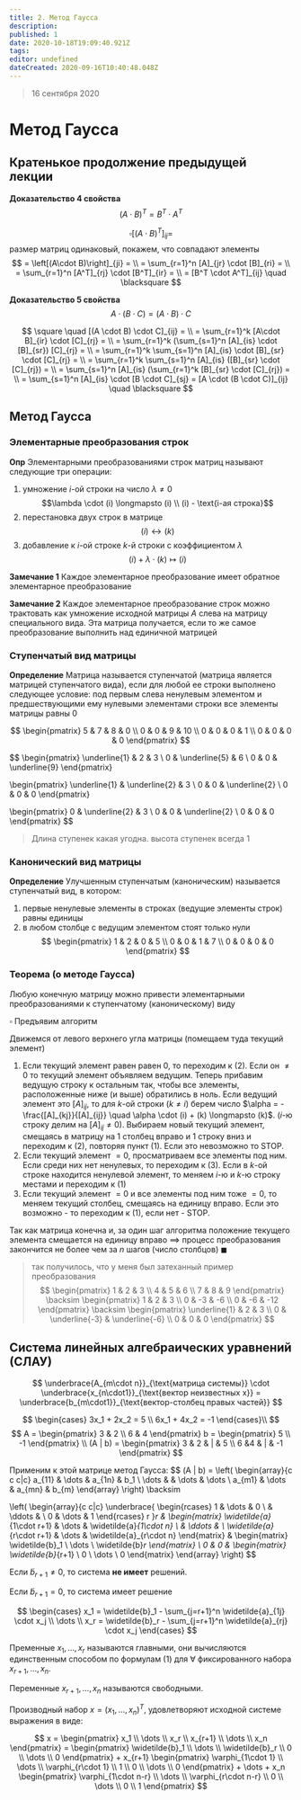 ```yaml
---
title: 2. Метод Гаусса
description: 
published: 1
date: 2020-10-18T19:09:40.921Z
tags: 
editor: undefined
dateCreated: 2020-09-16T10:40:48.048Z
---
```


> 16 сентября 2020
# Метод Гаусса
## Кратенькое продолжение предыдущей лекции
**Доказательство 4 свойства**
$$
(A\cdot B)^T = B^T \cdot A^T
$$

$$
\square \left[(A\cdot B)^T\right]_{ij} =
$$
размер матриц одинаковый, покажем, что совпадают элементы
$$
= \left[(A\cdot B)\right]_{ji} = \\
= \sum_{r=1}^n [A]_{jr} \cdot [B]_{ri} = \\
= \sum_{r=1}^n [A^T]_{rj} \cdot [B^T]_{ir} = \\
= [B^T \cdot A^T]_{ij} \quad \blacksquare
$$

**Доказательство 5 свойства**
$$
A \cdot (B \cdot C) = (A \cdot B) \cdot C
$$

$$
\square \quad [(A \cdot B) \cdot C]_{ij} = \\
= \sum_{r=1}^k [A\cdot B]_{ir} \cdot [C]_{rj} = \\
= \sum_{r=1}^k (\sum_{s=1}^n [A]_{is} \cdot [B]_{sr}) [C]_{rj} = \\
= \sum_{r=1}^k \sum_{s=1}^n [A]_{is} \cdot [B]_{sr} \cdot [C]_{rj} = \\
= \sum_{r=1}^k \sum_{s=1}^n [A]_{is} ([B]_{sr} \cdot [C]_{rj}) = \\
= \sum_{s=1}^n [A]_{is} (\sum_{r=1}^k [B]_{sr} \cdot [C]_{rj}) = \\
= \sum_{s=1}^n [A]_{is} \cdot [B \cdot C]_{sj} = [A \cdot (B \cdot C)]_{ij} \quad \blacksquare
$$

## Метод Гаусса
### Элементарные преобразования строк
**Опр** Элементарными преобразованиями строк матриц называют следующие три операции:
1. умножение $i$-ой строки на число $\lambda \not = 0$
$$\lambda \cdot (i) \longmapsto (i) \\ (i) - \text{i-ая строка}$$
2. перестановка двух строк в матрице
$$(i)\longleftrightarrow(k)$$
3. добавление к $i$-ой строке $k$-й строки с коэффициентом $\lambda$
$$(i) + \lambda \cdot (k) \longmapsto (i)$$


**Замечание 1** Каждое элементарное преобразование имеет обратное элементарное преобразование

**Замечание 2** Каждое элементарное преобразование строк можно трактовать как умножение исходной матрицы $A$ слева на матрицу специального вида. Эта матрица получается, если то же самое преобразование выполнить над единичной матрицей

### Ступенчатый вид матрицы
**Определение** Матрица называется ступенчатой (матрица является матрицей ступенчатого вида), 
если для любой ее строки выполнено следующее условие:
под первым слева ненулевым элементом и предшествующими ему нулевыми элементами строки все элементы матрицы равны $0$

$$
\begin{pmatrix}
5 & 7 & 8 & 0 \\
0 & 0 & 9 & 10 \\
0 & 0 & 0 & 1 \\
0 & 0 & 0 & 0
\end{pmatrix}
$$

$$
\begin{pmatrix}
\underline{1} & 2 & 3 \\
0 & \underline{5} & 6 \\
0 & 0 & \underline{9}
\end{pmatrix}

\begin{pmatrix}
\underline{1} & \underline{2} & 3 \\
0 & 0 & \underline{2} \\
0 & 0 & 0
\end{pmatrix}

\begin{pmatrix}
0 & \underline{2} & 3 \\
0 & 0 & \underline{2} \\
0 & 0 & 0
\end{pmatrix}
$$

> Длина ступенек какая угодна.
> высота ступенек всегда 1

### Канонический вид матрицы

**Определение** Улучшенным ступенчатым (каноническим) называется ступенчатый вид, в котором:
1. первые ненулевые элементы в строках (ведущие элементы строк) равны единицы
2. в любом столбце с ведущим элементом стоят только нули
$$
\begin{pmatrix}
1 & 2 & 0 & 5 \\
0 & 0 & 1 & 7 \\
0 & 0 & 0 & 0  
\end{pmatrix}
$$

### Теорема (о методе Гаусса)

Любую конечную матрицу можно привести элементарными преобразованиями к ступенчатому (каноническому) виду

$\square$ Предъявим алгоритм

Движемся от левого верхнего угла матрицы (помещаем туда текущий элемент)
1. Если текущий элемент равен равен 0, то переходим к (2).
Если он $\not= 0$ то текущий элемент объявляем ведущим. Теперь прибавим ведущую строку к остальным так, чтобы все элементы, расположенные ниже (и выше) обратились в ноль.
Если ведущий элемент это $[A]_{ij}$, то для $k$-ой строки ($k\not=i$) берем число
$\alpha = -\frac{[A]_{kj}}{[A]_{ij}} \quad \alpha \cdot (i) + (k) \longmapsto (k)$.
($i$-ю строку делим на $[A]_{ij} \not=0$).
Выбираем новый текущий элемент, смещаясь в матрицу на 1 столбец вправо и 1 строку вниз и переходим к (2), повторяя пункт (1).
Если это невозможно то STOP.
2. Если текущий элемент $= 0$, просматриваем все элементы под ним.
Если среди них нет ненулевых, то переходим к (3).
Если в $k$-ой строке находится ненулевой элемент, то меняем $i$-ю и $k$-ю строку местами и
переходим к (1)
3. Если текущий элемент $=0$ и все элементы под ним тоже $=0$, то меняем текущий столбец,
смещаясь на единицу вправо. Если это возможно - то переходим к (1), если нет - STOP.

Так как матрица конечна и, за один шаг алгоритма положение текущего элемента смещается на
единицу вправо $\implies$ процесс преобразования закончится не более чем за $n$ шагов (число столбцов) $\blacksquare$

> так получилось, что у меня был затеханный пример преобразования
> $$
> \begin{pmatrix}
> 1 & 2 & 3 \\
> 4 & 5 & 6 \\
> 7 & 8 & 9
> \end{pmatrix}
> \backsim
> \begin{pmatrix}
> 1 & 2 & 3 \\
> 0 & -3 & -6 \\
> 0 & -6 & -12
> \end{pmatrix}
> \backsim
> \begin{pmatrix}
> \underline{1} & 2 & 3 \\
> 0 & \underline{-3} & \underline{-6} \\
> 0 & 0 & 0
> \end{pmatrix}
> $$

## Система линейных алгебраических уравнений (СЛАУ)
$$
\underbrace{A_{m\cdot n}}_{\text{матрица системы}} \cdot 
\underbrace{x_{n\cdot1}}_{\text{вектор неизвестных х}} = 
\underbrace{b_{m\cdot1}}_{\text{вектор-столбец правых частей}}
$$

$$
\begin{cases}
3x_1 + 2x_2 = 5 \\
6x_1 + 4x_2 = -1
\end{cases}\\
$$
$$
A = \begin{pmatrix}
3 & 2 \\
6 & 4
\end{pmatrix}
b = \begin{pmatrix}
5 \\
-1
\end{pmatrix} \\
(A | b) = \begin{pmatrix}
3 & 2 & | & 5 \\
6  &4 & | & -1
\end{pmatrix}
$$

Применим к этой матрице метод Гаусса:
$$
(A | b) = \left( 
\begin{array}{c c c|c}
a_{11} & \dots & a_{1n} & b_1   \\
\dots  &       & \dots  & \dots \\
a_{m1} & \dots & a_{mn} & b_{m}
\end{array} \right) \backsim

\left(
\begin{array}{c c|c}
\underbrace{
\begin{rcases}
1 & \dots & 0 \\
& \ddots & \\
0 & \dots & 1
\end{rcases} r
}_r & \begin{matrix}
\widetilde{a}_{1\cdot r+1} & \dots & \widetilde{a}_{1\cdot n} \\
 & \ddots & \\
\widetilde{a}_{r\cdot r+1} & \dots & \widetilde{a}_{r\cdot n}
\end{matrix} & \begin{matrix}
\widetilde{b}_1 \\
\dots \\
\widetilde{b}_r
\end{matrix} \\
0 & 0 & \begin{matrix}
\widetilde{b}_{r+1} \\
0 \\
\dots \\
0
\end{matrix}
\end{array}
\right)
$$

Если $\widetilde{b}_{r+1} \not= 0$, то система **не имеет** решений.

Если $\widetilde{b}_{r+1} = 0$, то система имеет решение

$$
\begin{cases}
x_1 = \widetilde{b}_1 - \sum_{j=r+1}^n \widetilde{a}_{1j} \cdot x_j \\
\dots \\
x_r = \widetilde{b}_r - \sum_{j=r+1}^n \widetilde{a}_{rj} \cdot x_j
\end{cases}
$$

Пременные $x_1 ,..., x_r$ называются главными, они вычисляются единственным способом по формулам (1) для $\forall$ фиксированного набора $x_{r+1}, \dots, x_n$.

Переменные $x_{r+1}, \dots, x_n$ называются свободными.

Производный набор $x = (x_1, \dots, x_n)^T$, удовлетворяют исходной системе выражения в виде:

$$
x = \begin{pmatrix}
x_1 \\
\dots \\
x_r \\
x_{r+1} \\
\dots \\
x_n
\end{pmatrix} =
\begin{pmatrix}
\widetilde{b}_1 \\
\dots \\
\widetilde{b}_r \\
0 \\
\dots \\
0
\end{pmatrix} + 
x_{r+1} 
\begin{pmatrix}
\varphi_{1\cdot 1} \\
\dots \\
\varphi_{r\cdot 1} \\
1 \\
0 \\
\dots \\
0
\end{pmatrix} + 
\dots + x_n \begin{pmatrix}
\varphi_{1\cdot n-r} \\
\dots \\
\varphi_{r\cdot n-r} \\
0 \\
\dots \\
0 \\
1
\end{pmatrix}
$$
